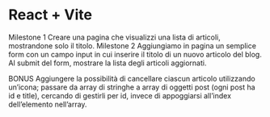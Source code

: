# React + Vite

Milestone 1
Creare una pagina che visualizzi una lista di articoli, mostrandone solo il titolo.
Milestone 2
Aggiungiamo in pagina un semplice form con un campo input in cui inserire il titolo di un nuovo articolo del blog. Al submit del form, mostrare la lista degli articoli aggiornati.

BONUS
Aggiungere la possibilità di cancellare ciascun articolo utilizzando un’icona;
passare da array di stringhe a array di oggetti post (ogni post ha id e title), cercando di gestirli per id, invece di appoggiarsi all’index dell’elemento nell’array.